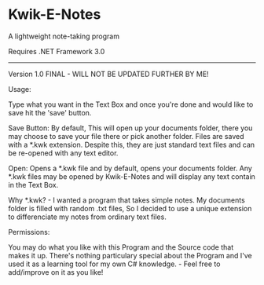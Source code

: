 # Kwik-E-Notes

A lightweight note-taking program

Requires .NET Framework 3.0

-------------------------------------------------------------------------------------------------------------------------------------------------
Version 1.0 FINAL - WILL NOT BE UPDATED FURTHER BY ME!

Usage:

Type what you want in the Text Box and once you're done and would like to save hit the 'save' button.

Save Button: By default, This will open up your documents folder, there you may choose to save your file there or pick another folder. Files are saved with a *.kwk extension. Despite this, they are just standard text files and can be re-opened with any text editor.

Open: Opens a *.kwk file and by default, opens your documents folder. Any *.kwk files may be opened by Kwik-E-Notes and will display any text contain in the Text Box.

Why *.kwk? - I wanted a program that takes simple notes. My documents folder is filled with random .txt files, So I decided to use a unique extension to differenciate my notes from ordinary text files.

Permissions:

You may do what you like with this Program and the Source code that makes it up. There's nothing particulary special about the Program and I've used it as a learning tool for my own C# knowledge. - Feel free to add/improve on it as you like!
